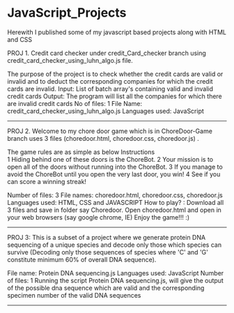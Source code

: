 # JavaScript_Projects
Herewith I published some of my javascript based projects along with HTML and CSS

PROJ 1. Credit card checker under credit_Card_checker branch using credit_card_checker_using_luhn_algo.js file.

The purpose of the project is to check whether the credit cards are valid or invalid and to deduct the corresponding companies for which the credit cards are invalid.
Input: List of batch array's containing valid and invalid credit cards
Output: The program will list all the companies  for which there are invalid credit cards
No of files: 1
File Name: credit_card_checker_using_luhn_algo.js
Languages used: JavaScript

*******************************************************************************************************************************************************************

PROJ 2. Welcome to my chore door game which is in ChoreDoor-Game branch uses 3 files (choredoor.html, choredoor.css, choredoor.js) . 

The game rules are as simple as below
 Instructions  
1	Hiding behind one of these doors is the ChoreBot.
2	Your mission is to open all of the doors without running into the ChoreBot.
3	If you manage to avoid the ChoreBot until you open the very last door, you win!
4	See if you can score a winning streak!

Number of files: 3
File names: choredoor.html, choredoor.css, choredoor.js
Languages used: HTML, CSS and JAVASCRIPT
How to play? : Download all 3 files and save in folder say Choredoor. Open choredoor.html and open in your web browsers (say google chrome, IE)
Enjoy the game!!! :)

*******************************************************************************************************************************************************************

 PROJ 3: This is a subset of a project where we generate protein DNA sequencing of a unique species and decode only those which species can survive (Decoding only those sequences of species where 'C' and 'G' constitute minimum 60% of overall DNA sequence). 

File name: Protein DNA sequencing.js
Languages used: JavaScript
Number of files: 1
Running the script Protein DNA sequencing.js, will give the output of the possible dna sequence which are valid and the corresponding specimen number of the valid DNA sequences
*******************************************************************************************************************************************************************

